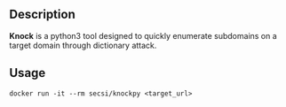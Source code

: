 ## Description

**Knock** is a python3 tool designed to quickly enumerate subdomains on a target domain through dictionary attack.

## Usage
```
docker run -it --rm secsi/knockpy <target_url>
```